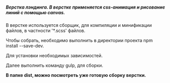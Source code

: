 ##### Верстка лэндинга. В верстке применяется css-анимация и рисование линий с помощью canvas.

В верстке используется сборщик, для компиляции и минификации файлов, в частности '*.scss' файлов.

Чтобы собрать, необходимо выполнить в директории проекта npm install --save-dev.

Для установки необходимых зависимостей.

Далее выполнить команду gulp, для сборки.

**В папке dist, можно посмотреть уже готовую сборку верстки.**
